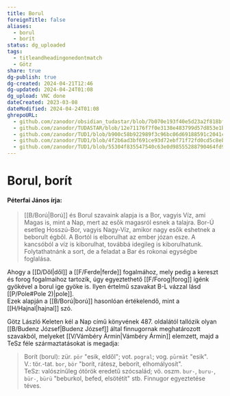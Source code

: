 ```yaml
---
title: Borul
foreignTitle: false
aliases:
  - borul
  - borít
status: dg_uploaded
tags:
  - titleandheadingonedontmatch
  - Götz
share: true
dg-publish: true
dg-created: 2024-04-21T12:46
dg-updated: 2024-04-24T01:08
dg_upload: VNC done
dateCreated: 2023-03-08
dateModified: 2024-04-24T01:08
ghrepoURL:
  - github.com/zanodor/obsidian_tudastar/blob/7b070e193f40e5d23a2f818bf803593fb05aaed9/B/Borul.md
  - github.com/zanodor/TUDASTAR/blob/12e71176f7f0e3138e483799d57d853e1bed8a4e/B/Borul.md
  - github.com/zanodor/TUD1/blob/b900c58b922989f3c96bc06d69188591c2041c82/B/Borul.md
  - github.com/zanodor/TUD1/blob/4f2b6ad3bf691ce93d72ebf71f72fd0cd5c8eb69/B/Borul.md
  - github.com/zanodor/TUD1/blob/55304f835547540c63e0d98555288790464fd9e2/B/Borul.md
---
```


# Borul, borít

#### Péterfai János írja:

> [[B/Ború\|Ború]] és Borul szavaink alapja is a Bor, vagyis Víz, ami Magas is, mint a Nap, mert az esők magasról esnek a talajra. Bor-Ú esetleg Hosszú-Bor, vagyis Nagy-Víz, amikor nagy esők eshetnek a beborult égből. A Bortól is elborulhat az ember józan esze. A kancsóból a víz is kiborulhat, továbbá idegileg is kiborulhatunk. Folytathatnánk a sort, de a feladat a Bar és rokonai egységbe foglalása.  

Ahogy a [[D/Dől\|dől]] a [[F/Ferde\|ferde]] fogalmához, mely pedig a kereszt és forog fogalmaihoz tartozik, úgy egyeztethető [[F/Forog\|forog]] igénk gyökével a borul ige gyöke is. Ilyen értelmű szavakat B-L vázzal lásd [[P/Pole#Pole 2)\|pole]].  
Ezek alapján a [[B/Ború\|ború]] hasonlóan értékelendő, mint a [[H/Hajnal\|hajnal]] szó.  

Götz László Keleten kél a Nap című könyvének 487. oldalától tallózik olyan [[B/Budenz József\|Budenz József]] által finnugornak meghatározott szavakból, melyeket [[V/Vámbéry Ármin\|Vámbéry Ármin]] elemzett, majd a TeSz féle származtatásokat is megadja:  
> Borít (borul): zür. `pör` "esik, eldől"; vot. `pogral`; vog. `pūrmät` "esik".  
> V.: tör.-tat. `bor`, `bör` "borít, rátesz, beborít, elhomályosít".  
> TeSz: valószínűleg ótörök eredetű szócsalád; vö. oszm. `bur-`, `buru-`, `bür-`, `bürü` "beburkol, befed, elsötétít" stb. Finnugor egyeztetése téves.  